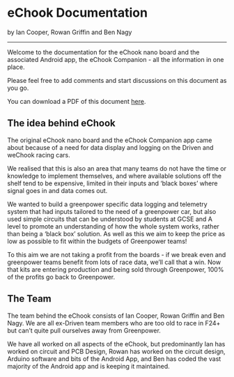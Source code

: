 # eChook Documentation

by Ian Cooper, Rowan Griffin and Ben Nagy

---

Welcome to the documentation for the eChook nano board and the associated Android app, the eChook Companion - all the information in one place.

Please feel free to add comments and start discussions on this document as you go.

You can download a PDF of this document [here](https://www.gitbook.com/download/pdf/book/echook/echook-documentation).

## The idea behind eChook

The original eChook nano board and the eChook Companion app came about because of a need for data display and logging on the Driven and weChook racing cars.

We realised that this is also an area that many teams do not have the time or knowledge to implement themselves, and where available solutions off the shelf tend to be expensive, limited in their inputs and ‘black boxes’ where signal goes in and data comes out.

We wanted to build a greenpower specific data logging and telemetry system that had inputs tailored to the need of a greenpower car, but also used simple circuits that can be understood by students at GCSE and A level to promote an understanding of how the whole system works, rather than being a ‘black box’ solution. As well as this we aim to keep the price as low as possible to fit within the budgets of Greenpower teams!

To this aim we are not taking a profit from the boards - if we break even and greenpower teams benefit from lots of race data, we’ll call that a win. Now that kits are entering production and being sold through Greenpower, 100% of the profits go back to Greenpower.

## The Team

The team behind the eChook consists of Ian Cooper, Rowan Griffin and Ben Nagy. We are all ex-Driven team members who are too old to race in F24+ but can’t quite pull ourselves away from Greenpower.

We have all worked on all aspects of the eChook, but predominantly Ian has worked on circuit and PCB Design, Rowan has worked on the circuit design, Arduino software and bits of the Android App, and Ben has coded the vast majority of the Android app and is keeping it maintained.

